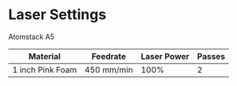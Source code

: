 # Laser Settings



Atomstack A5

| Material         | Feedrate   | Laser Power | Passes |
| ---------------- | ---------- | ----------- | ------ |
| 1 inch Pink Foam | 450 mm/min | 100%        | 2      |
